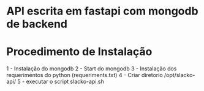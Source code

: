 # API escrita em fastapi com mongodb de backend

# Procedimento de Instalação

1 - Instalação do mongodb
2 - Start do mongodb
3 - Instalação dos requerimentos do python (requeriments.txt)
4 - Criar diretorio /opt/slacko-api/
5 - executar o script slacko-api.sh
